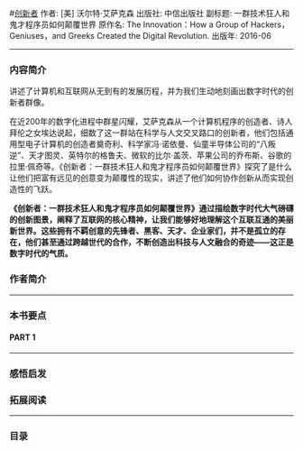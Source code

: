 #[创新者](https://book.douban.com/subject/26823787/)
作者:  [美] 沃尔特·艾萨克森
出版社: 中信出版社
副标题: 一群技术狂人和鬼才程序员如何颠覆世界
原作名: The Innovation：How a Group of Hackers，Geniuses，and Greeks Created the Digital Revolution.
出版年: 2016-06
***
### 内容简介 
讲述了计算机和互联网从无到有的发展历程，并为我们生动地刻画出数字时代的创新者群像。

在近200年的数字化进程中群星闪耀，艾萨克森从一个计算机程序的创造者、诗人拜伦之女埃达说起，细数了这一群站在科学与人文交叉路口的创新者，他们包括通用型电子计算机的创造者奠奇利、科学家冯·诺依曼、仙童半导体公司的“八叛逆”、天才图灵、英特尔的格鲁夫、微软的比尔·盖茨、苹果公司的乔布斯、谷歌的拉里·佩奇等。《创新者：一群技术狂人和鬼才程序员如何颠覆世界》探究了是什么让他们把富有远见的创意变为颠覆性的现实，讲述了他们如何协作创新从而实现创造性的飞跃。

**《创新者：一群技术狂人和鬼才程序员如何颠覆世界》通过描绘数字时代大气磅礴的创新图景，阐释了互联网的核心精神，让我们能够好地理解这个互联互通的美丽新世界。这些拥有不羁创意的先锋者、黑客、天才、企业家们，并不是孤立的存在，他们甚至通过跨越世代的合作，不断创造出科技与人文融合的奇迹——这正是数字时代的气质。**

### 作者简介 
***
### 本书要点
#### PART 1 
***
### 感悟启发
### 拓展阅读
***
### 目录
